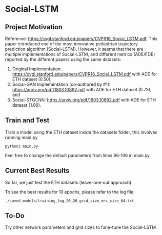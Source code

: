 # Social-LSTM

## Project Motivation
Reference: https://cvgl.stanford.edu/papers/CVPR16_Social_LSTM.pdf. 
This paper introduced one of the most innovative pedestrian trajectory prediction algorithm (Social-LSTM). 
However, it seems that there are multiple implementations of Social-LSTM,
and different metrics (ADE/FDE) reported by the different papers using the same datasets:
  
  1. Original Implementation: https://cvgl.stanford.edu/papers/CVPR16_Social_LSTM.pdf with ADE for ETH dataset (0.50);
  2. Social-GAN Implementation (co-authored by #1): https://arxiv.org/pdf/1803.10892.pdf with ADE for ETH dataset (0.73); and
  3. Social-STGCNN: https://arxiv.org/pdf/1803.10892.pdf with ADE for ETH dataset (1.09).

## Train and Test

Train a model using the ETH dataset inside the datasets folder, this involves running main.py

```
python3 main.py
```

Feel free to change the default parameters from lines 96-106 in main.py. 

## Current Best Results
So far, we just test the ETH datasets (leave-one-out approach).

To see the best results for 10 epochs, please refer to the log file: 

```
./saved_models/training_log_20_20_grid_size_enc_size_64.txt
```

## To-Do
Try other network parameters and grid sizes to fune-tune the Social-LSTM
